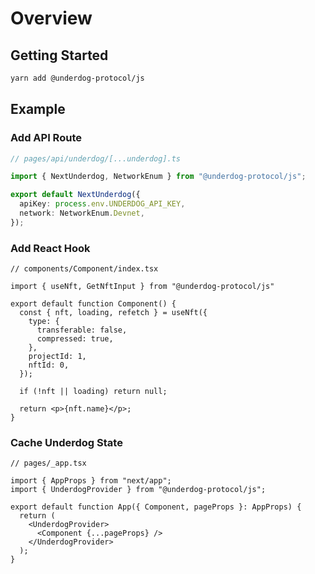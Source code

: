 # Overview

## Getting Started

```bash
yarn add @underdog-protocol/js
```

## Example

### Add API Route

```ts
// pages/api/underdog/[...underdog].ts

import { NextUnderdog, NetworkEnum } from "@underdog-protocol/js";

export default NextUnderdog({
  apiKey: process.env.UNDERDOG_API_KEY,
  network: NetworkEnum.Devnet,
});
```

### Add React Hook

```tsx
// components/Component/index.tsx

import { useNft, GetNftInput } from "@underdog-protocol/js"

export default function Component() {
  const { nft, loading, refetch } = useNft({
    type: {
      transferable: false,
      compressed: true,
    },
    projectId: 1,
    nftId: 0,
  });

  if (!nft || loading) return null;

  return <p>{nft.name}</p>;
}
```

### Cache Underdog State

```tsx
// pages/_app.tsx

import { AppProps } from "next/app";
import { UnderdogProvider } from "@underdog-protocol/js";

export default function App({ Component, pageProps }: AppProps) {
  return (
    <UnderdogProvider>
      <Component {...pageProps} />
    </UnderdogProvider>
  );
}
```
